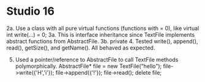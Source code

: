# Studio 16
2a. Use a class with all pure virtual functions (functions with = 0), like virtual int write(...) = 0;
3a. This is interface inheritance since TextFile implements abstract functions from AbstractFile.
3b. private
4. Tested write(), append(), read(), getSize(), and getName(). All behaved as expected.

5. Used a pointer/reference to AbstractFile to call TextFile methods polymorphically.
AbstractFile* file = new TextFile("hello");
file->write({'H','i'});
file->append({'!'});
file->read();
delete file;
